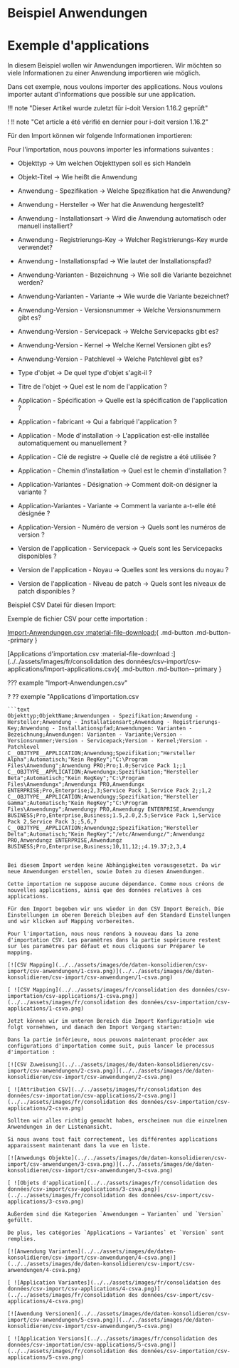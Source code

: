 <!-- TRANSLATED by md-translate -->
# Beispiel Anwendungen

# Exemple d'applications

In diesem Beispiel wollen wir Anwendungen importieren. Wir möchten so viele Informationen zu einer Anwendung importieren wie möglich.

Dans cet exemple, nous voulons importer des applications. Nous voulons importer autant d'informations que possible sur une application.

!!! note "Dieser Artikel wurde zuletzt für i-doit Version 1.16.2 geprüft"

! !! note "Cet article a été vérifié en dernier pour i-doit version 1.16.2"

Für den Import können wir folgende Informationen importieren:

Pour l'importation, nous pouvons importer les informations suivantes :

* Objekttyp → Um welchen Objekttypen soll es sich Handeln
* Objekt-Titel → Wie heißt die Anwendung
* Anwendung - Spezifikation → Welche Spezifikation hat die Anwendung?
* Anwendung - Hersteller → Wer hat die Anwendung hergestellt?
* Anwendung - Installationsart → Wird die Anwendung automatisch oder manuell installiert?
* Anwendung - Registrierungs-Key → Welcher Registrierungs-Key wurde verwendet?
* Anwendung - Installationspfad → Wie lautet der Installationspfad?
* Anwendung-Varianten - Bezeichnung → Wie soll die Variante bezeichnet werden?
* Anwendung-Varianten - Variante → Wie wurde die Variante bezeichnet?
* Anwendung-Version - Versionsnummer → Welche Versionsnummern gibt es?
* Anwendung-Version - Servicepack → Welche Servicepacks gibt es?
* Anwendung-Version - Kernel → Welche Kernel Versionen gibt es?
* Anwendung-Version - Patchlevel → Welche Patchlevel gibt es?

* Type d'objet → De quel type d'objet s'agit-il ?
* Titre de l'objet → Quel est le nom de l'application ?
* Application - Spécification → Quelle est la spécification de l'application ?
* Application - fabricant → Qui a fabriqué l'application ?
* Application - Mode d'installation → L'application est-elle installée automatiquement ou manuellement ?
* Application - Clé de registre → Quelle clé de registre a été utilisée ?
* Application - Chemin d'installation → Quel est le chemin d'installation ?
* Application-Variantes - Désignation → Comment doit-on désigner la variante ?
* Application-Variantes - Variante → Comment la variante a-t-elle été désignée ?
* Application-Version - Numéro de version → Quels sont les numéros de version ?
* Version de l'application - Servicepack → Quels sont les Servicepacks disponibles ?
* Version de l'application - Noyau → Quelles sont les versions du noyau ?
* Version de l'application - Niveau de patch → Quels sont les niveaux de patch disponibles ?

Beispiel CSV Datei für diesen Import:

Exemple de fichier CSV pour cette importation :

[Import-Anwendungen.csv :material-file-download:](../../assets/images/de/daten-konsolidieren/csv-import/csv-anwendungen/Import-Anwendungen.csv){ .md-button .md-button--primary }

[Applications d'importation.csv :material-file-download :](../../assets/images/fr/consolidation des données/csv-import/csv-applications/Import-applications.csv){ .md-button .md-button--primary }

??? example "Import-Anwendungen.csv"

? ?? exemple "Applications d'importation.csv

```
```text
Objekttyp;ObjektName;Anwendungen - Spezifikation;Anwendung - Hersteller;Anwendung - Installationsart;Anwendung - Registrierungs-Key;Anwendung - Installationspfad;Anwendungen: Varianten - Bezeichnung;Anwendungen: Varianten - Variante;Version - Versionsnummer;Version - Servicepack;Version - Kernel;Version - Patchlevel
C__OBJTYPE__APPLICATION;Anwendung;Spezifikation;"Hersteller Alpha";Automatisch;"Kein RegKey";"C:\Program Files\Anwendung";Anwendung PRO;Pro;1.0;Service Pack 1;;1
C__OBJTYPE__APPLICATION;Anwendungx;Spezifikation;"Hersteller Beta";Automatisch;"Kein RegKey";"C:\Program Files\Anwendungx";Anwendungx PRO,Anwendungx ENTERPRISE;Pro,Enterprise;2,3;Service Pack 1,Service Pack 2;;1,2
C__OBJTYPE__APPLICATION;Anwendungy;Spezifikation;"Hersteller Gamma";Automatisch;"Kein RegKey";"C:\Program Files\Anwendungy";Anwendungy PRO,Anwendungy ENTERPRISE,Anwendungy BUSINESS;Pro,Enterprise,Business;1.5,2.0,2.5;Service Pack 1,Service Pack 2,Service Pack 3;;5,6,7
C__OBJTYPE__APPLICATION;Anwendungz;Spezifikation;"Hersteller Delta";Automatisch;"Kein RegKey";"/etc/Anwendungz/";Anwendungz PRO,Anwendungz ENTERPRISE,Anwendungz BUSINESS;Pro,Enterprise,Business;10,11,12;;4.19.37;2,3,4
```
```

Bei diesem Import werden keine Abhängigkeiten vorausgesetzt. Da wir neue Anwendungen erstellen, sowie Daten zu diesen Anwendungen.

Cette importation ne suppose aucune dépendance. Comme nous créons de nouvelles applications, ainsi que des données relatives à ces applications.

Für den Import begeben wir uns wieder in den CSV Import Bereich. Die Einstellungen im oberen Bereich bleiben auf den Standard Einstellungen und wir klicken auf Mapping vorbereiten.

Pour l'importation, nous nous rendons à nouveau dans la zone d'importation CSV. Les paramètres dans la partie supérieure restent sur les paramètres par défaut et nous cliquons sur Préparer le mapping.

[![CSV Mapping](../../assets/images/de/daten-konsolidieren/csv-import/csv-anwendungen/1-csva.png)](../../assets/images/de/daten-konsolidieren/csv-import/csv-anwendungen/1-csva.png)

[ ![CSV Mapping](../../assets/images/fr/consolidation des données/csv-importation/csv-applications/1-csva.png)](../../assets/images/fr/consolidation des données/csv-importation/csv-applications/1-csva.png)

Jetzt können wir im unteren Bereich die Import Konfiguratio]n wie folgt vornehmen, und danach den Import Vorgang starten:

Dans la partie inférieure, nous pouvons maintenant procéder aux configurations d'importation comme suit, puis lancer le processus d'importation :

[![CSV Zuweisung](../../assets/images/de/daten-konsolidieren/csv-import/csv-anwendungen/2-csva.png)](../../assets/images/de/daten-konsolidieren/csv-import/csv-anwendungen/2-csva.png)

[ ![Attribution CSV](../../assets/images/fr/consolidation des données/csv-importation/csv-applications/2-csva.png)](../../assets/images/fr/consolidation des données/csv-importation/csv-applications/2-csva.png)

Sollten wir alles richtig gemacht haben, erscheinen nun die einzelnen Anwendungen in der Listenansicht.

Si nous avons tout fait correctement, les différentes applications apparaissent maintenant dans la vue en liste.

[![Anwedungs Objekte](../../assets/images/de/daten-konsolidieren/csv-import/csv-anwendungen/3-csva.png)](../../assets/images/de/daten-konsolidieren/csv-import/csv-anwendungen/3-csva.png)

[ ![Objets d'application](../../assets/images/fr/consolidation des données/csv-import/csv-applications/3-csva.png)](../../assets/images/fr/consolidation des données/csv-import/csv-applications/3-csva.png)

Außerdem sind die Kategorien `Anwendungen → Varianten` und `Version` gefüllt.

De plus, les catégories `Applications → Variantes` et `Version` sont remplies.

[![Anwendung Varianten](../../assets/images/de/daten-konsolidieren/csv-import/csv-anwendungen/4-csva.png)](../../assets/images/de/daten-konsolidieren/csv-import/csv-anwendungen/4-csva.png)

[ ![Application Variantes](../../assets/images/fr/consolidation des données/csv-import/csv-applications/4-csva.png)](../../assets/images/fr/consolidation des données/csv-import/csv-applications/4-csva.png)

[![Awendung Versionen](../../assets/images/de/daten-konsolidieren/csv-import/csv-anwendungen/5-csva.png)](../../assets/images/de/daten-konsolidieren/csv-import/csv-anwendungen/5-csva.png)

[ ![Application Versions](../../assets/images/fr/consolidation des données/csv-importation/csv-applications/5-csva.png)](../../assets/images/fr/consolidation des données/csv-importation/csv-applications/5-csva.png)